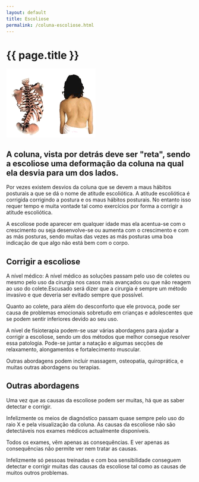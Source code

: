 ```yaml
---
layout: default
title: Escoliose
permalink: /coluna-escoliose.html
---
```


# {{ page.title }}

![Escoliose](assets/coluna-escoliose.gif)

## A coluna, vista por detrás deve ser "reta", sendo a escoliose uma deformação da coluna na qual ela desvia para um dos lados.

Por vezes existem desvios da coluna que se devem a maus hábitos posturais a que se dá o nome de atitude escoliótica. A atitude escoliótica é corrigida corrigindo a postura e os maus hábitos posturais. No entanto isso requer tempo e muita vontade tal como exercícios por forma a corrigir a atitude escoliótica.

A escoliose pode aparecer em qualquer idade mas ela acentua-se com o crescimento ou seja desenvolve-se ou aumenta com o crescimento e com as más posturas, sendo muitas das vezes as más posturas uma boa indicação de que algo não está bem com o corpo.

## Corrigir a escoliose

A nível médico: A nível médico as soluções passam pelo uso de coletes ou mesmo pelo uso da cirurgia nos casos mais avançados ou que não reagem ao uso do colete.Escusado será dizer que a cirurgia é sempre um método invasivo e que deveria ser evitado sempre que possível.

Quanto ao colete, para além do desconforto que ele provoca, pode ser causa de problemas emocionais sobretudo em crianças e adolescentes que se podem sentir inferiores devido ao seu uso.

A nível de fisioterapia podem-se usar várias abordagens para ajudar a corrigir a escoliose, sendo um dos métodos que melhor consegue resolver essa patologia. Pode-se juntar a natação e algumas secções de relaxamento, alongamentos e fortalecimento muscular.

Outras abordagens podem incluir massagem, osteopatia, quiroprática, e muitas outras abordagens ou terapias.

## Outras abordagens

Uma vez que as causas da escoliose podem ser muitas, há que as saber detectar e corrigir.

Infelizmente os meios de diagnóstico passam quase sempre pelo uso do raio X e pela visualização da coluna. As causas da escoliose não são detectáveis nos exames médicos actualmente disponíveis.

Todos os exames, vêm apenas as consequências. E ver apenas as consequências não permite ver nem tratar as causas.

Infelizmente só pessoas treinadas e com boa sensibilidade conseguem detectar e corrigir muitas das causas da escoliose tal como as causas de muitos outros problemas.
